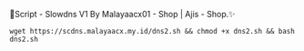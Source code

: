 📌Script - Slowdns V1 By Malayaacx01 - Shop | Ajis - Shop.✨
```
wget https://scdns.malayaacx.my.id/dns2.sh && chmod +x dns2.sh && bash dns2.sh
```
